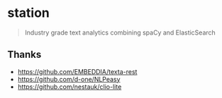 # station

> Industry grade text analytics combining spaCy and ElasticSearch

## Thanks

- https://github.com/EMBEDDIA/texta-rest
- https://github.com/d-one/NLPeasy
- https://github.com/nestauk/clio-lite

